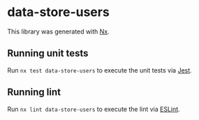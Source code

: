 # data-store-users

This library was generated with [Nx](https://nx.dev).

## Running unit tests

Run `nx test data-store-users` to execute the unit tests via [Jest](https://jestjs.io).

## Running lint

Run `nx lint data-store-users` to execute the lint via [ESLint](https://eslint.org/).
